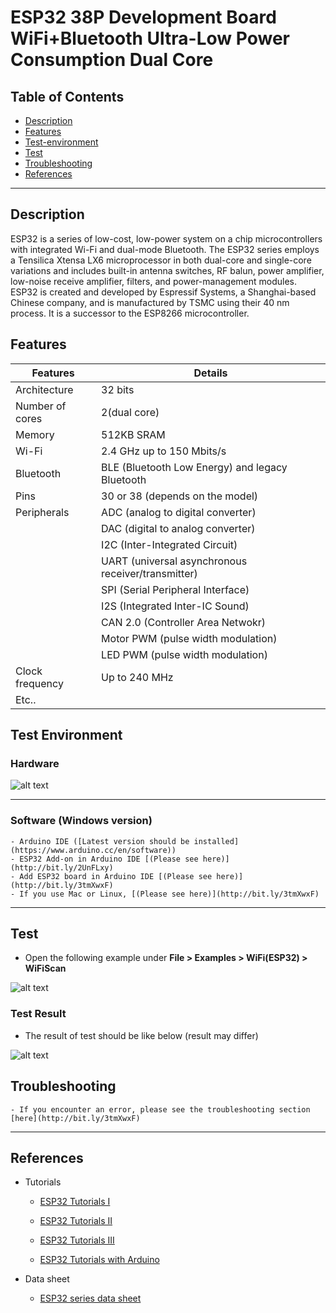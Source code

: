 # ESP32 38P Development Board WiFi+Bluetooth Ultra-Low Power Consumption Dual Core

## Table of Contents

-   [Description](#description)
-   [Features](#features)
-   [Test-environment](#test-environment)
-   [Test](#test)
-   [Troubleshooting](#troubleshooting)
-   [References](#references)

---

## Description

ESP32 is a series of low-cost, low-power system on a chip microcontrollers with integrated Wi-Fi and dual-mode Bluetooth. The ESP32 series employs a Tensilica Xtensa LX6 microprocessor in both dual-core and single-core variations and includes built-in antenna switches, RF balun, power amplifier, low-noise receive amplifier, filters, and power-management modules. ESP32 is created and developed by Espressif Systems, a Shanghai-based Chinese company, and is manufactured by TSMC using their 40 nm process. It is a successor to the ESP8266 microcontroller.

## Features

| Features        | Details                                            |
| --------------- | -------------------------------------------------- |
| Architecture    | 32 bits                                            |
| Number of cores | 2(dual core)                                       |
| Memory          | 512KB SRAM                                         |
| Wi-Fi           | 2.4 GHz up to 150 Mbits/s                          |
| Bluetooth       | BLE (Bluetooth Low Energy) and legacy Bluetooth    |
| Pins            | 30 or 38 (depends on the model)                    |
| Peripherals     | ADC (analog to digital converter)                  |
|                 | DAC (digital to analog converter)                  |
|                 | I2C (Inter-Integrated Circuit)                     |
|                 | UART (universal asynchronous receiver/transmitter) |
|                 | SPI (Serial Peripheral Interface)                  |
|                 | I2S (Integrated Inter-IC Sound)                    |
|                 | CAN 2.0 (Controller Area Netwokr)                  |
|                 | Motor PWM (pulse width modulation)                 |
|                 | LED PWM (pulse width modulation)                   |
| Clock frequency | Up to 240 MHz                                      |
| Etc..           |                                                    |

## Test Environment

### Hardware

![alt text](https://bit.ly/3tlr7aS 'ESP32-38p')

---

### Software (Windows version)

    - Arduino IDE ([Latest version should be installed](https://www.arduino.cc/en/software))
    - ESP32 Add-on in Arduino IDE [(Please see here)](http://bit.ly/2UnFLxy)
    - Add ESP32 board in Arduino IDE [(Please see here)](http://bit.ly/3tmXwxF)
    - If you use Mac or Linux, [(Please see here)](http://bit.ly/3tmXwxF)

---

## Test

-   Open the following example under <b>File > Examples > WiFi(ESP32) > WiFiScan</b>

![alt text](https://bit.ly/2Ozqcoy 'example')

### Test Result

-   The result of test should be like below (result may differ)

![alt text](https://bit.ly/3ls1xyk 'result')

## Troubleshooting

    - If you encounter an error, please see the troubleshooting section [here](http://bit.ly/3tmXwxF)

---

## References

-   Tutorials

    -   [ESP32 Tutorials I](https://randomnerdtutorials.com/getting-started-with-esp32/)

    -   [ESP32 Tutorials II](https://randomnerdtutorials.com/installing-the-esp32-board-in-arduino-ide-windows-instructions/)

    -   [ESP32 Tutorials III](http://esp32.net/)

    -   [ESP32 Tutorials with Arduino](https://www.dfrobot.com/blog-964.html)

-   Data sheet
    -   [ESP32 series data sheet](https://www.mouser.com/datasheet/2/891/esp-wroom-32_datasheet_en-1223836.pdf)
